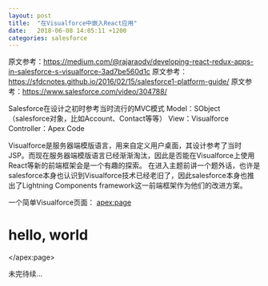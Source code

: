 ```yaml
---
layout: post
title:  "在Visualforce中嵌入React应用"
date:   2018-06-08 14:05:11 +1200
categories: salesforce
---
```

原文参考：https://medium.com/@rajaraodv/developing-react-redux-apps-in-salesforce-s-visualforce-3ad7be560d1c
原文参考：https://sfdcnotes.github.io/2016/02/15/salesforce1-platform-guide/
原文参考：https://www.salesforce.com/video/304788/

Salesforce在设计之初时参考当时流行的MVC模式
Model：SObject （salesforce对象，比如Account、Contact等等）
View：Visualforce
Controller：Apex Code

Visualforce是服务器端模版语言，用来自定义用户桌面，其设计参考了当时JSP。而现在服务器端模版语言已经渐渐淘汰，因此是否能在Visualforce上使用React等新的前端框架会是一个有趣的探索。
在进入主题前讲一个题外话，也许是salesforce本身也认识到Visualforce技术已经老旧了，因此salesforce本身也推出了Lightning Components framework这一前端框架作为他们的改进方案。

一个简单Visualforce页面：
<apex:page>
    <html>
        <head></head>
        <body>
            <h1>hello, world</h1>
        </body>
    </html>
</apex:page>

未完待续...